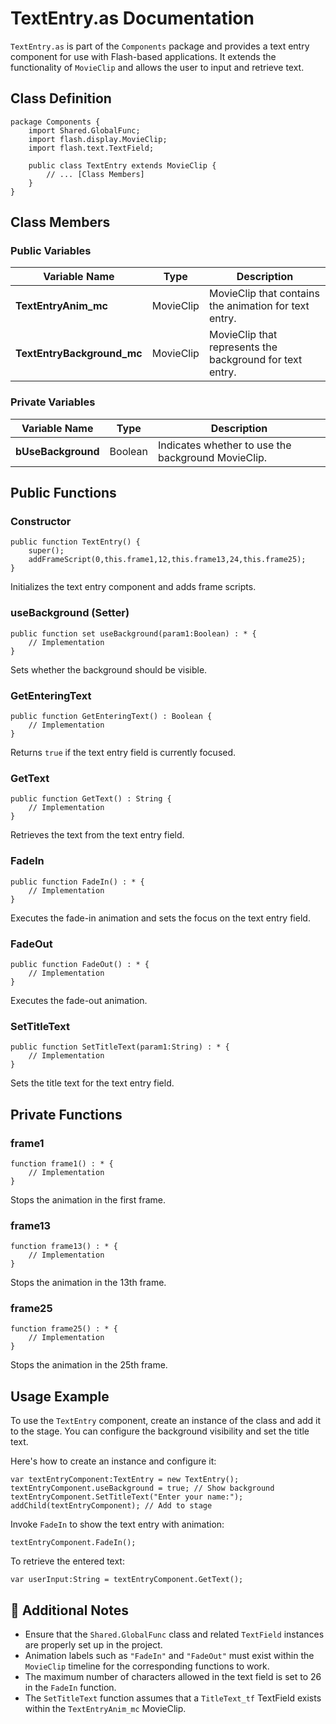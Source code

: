 # TextEntry.as Documentation
`TextEntry.as` is part of the `Components` package and provides a text entry component for use with Flash-based applications.
It extends the functionality of `MovieClip` and allows the user to input and retrieve text.

## Class Definition

```as3
package Components {
    import Shared.GlobalFunc;
    import flash.display.MovieClip;
    import flash.text.TextField;

    public class TextEntry extends MovieClip {
        // ... [Class Members]
    }
}
```

## Class Members

### Public Variables

| Variable Name          | Type        | Description                                    |
| ---------------------- | ----------- | ---------------------------------------------- |
| **TextEntryAnim_mc**   | MovieClip   | MovieClip that contains the animation for text entry. |
| **TextEntryBackground_mc** | MovieClip | MovieClip that represents the background for text entry. |

### Private Variables

| Variable Name         | Type    | Description                                       |
| --------------------- | ------- | ------------------------------------------------- |
| **bUseBackground**    | Boolean | Indicates whether to use the background MovieClip. |

## Public Functions

### Constructor

```as3
public function TextEntry() {
    super();
    addFrameScript(0,this.frame1,12,this.frame13,24,this.frame25);
}
```
Initializes the text entry component and adds frame scripts.

### **useBackground** (Setter)
```as3
public function set useBackground(param1:Boolean) : * {
    // Implementation
}
```
Sets whether the background should be visible.

### **GetEnteringText**
```as3
public function GetEnteringText() : Boolean {
    // Implementation
}
```
Returns `true` if the text entry field is currently focused.

### **GetText**
```as3
public function GetText() : String {
    // Implementation
}
```
Retrieves the text from the text entry field.

### **FadeIn**
```as3
public function FadeIn() : * {
    // Implementation
}
```
Executes the fade-in animation and sets the focus on the text entry field.

### **FadeOut**
```as3
public function FadeOut() : * {
    // Implementation
}
```
Executes the fade-out animation.

### **SetTitleText**
```as3
public function SetTitleText(param1:String) : * {
    // Implementation
}
```
Sets the title text for the text entry field.

## Private Functions

### **frame1**
```as3
function frame1() : * {
    // Implementation
}
```
Stops the animation in the first frame.

### **frame13**
```as3
function frame13() : * {
    // Implementation
}
```
Stops the animation in the 13th frame.

### **frame25**
```as3
function frame25() : * {
    // Implementation
}
```
Stops the animation in the 25th frame.


## Usage Example
To use the `TextEntry` component, create an instance of the class and add it to the stage.
You can configure the background visibility and set the title text.

Here's how to create an instance and configure it:

```as3
var textEntryComponent:TextEntry = new TextEntry();
textEntryComponent.useBackground = true; // Show background
textEntryComponent.SetTitleText("Enter your name:");
addChild(textEntryComponent); // Add to stage
```

Invoke `FadeIn` to show the text entry with animation:
```as3
textEntryComponent.FadeIn();
```

To retrieve the entered text:
```as3
var userInput:String = textEntryComponent.GetText();
```

## 📄 Additional Notes
- Ensure that the `Shared.GlobalFunc` class and related `TextField` instances are properly set up in the project.
- Animation labels such as `"FadeIn"` and `"FadeOut"` must exist within the `MovieClip` timeline for the corresponding functions to work.
- The maximum number of characters allowed in the text field is set to 26 in the `FadeIn` function.
- The `SetTitleText` function assumes that a `TitleText_tf` TextField exists within the `TextEntryAnim_mc` MovieClip.
